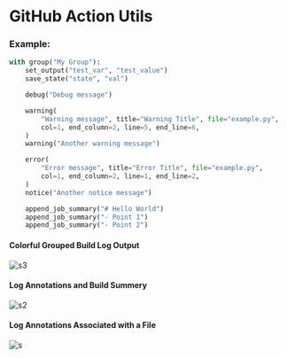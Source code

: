 # GitHub Action Utils

### Example:

```python
with group("My Group"):
    set_output("test_var", "test_value")
    save_state("state", "val")

    debug("Debug message")

    warning(
        "Warning message", title="Warning Title", file="example.py",
        col=1, end_column=2, line=5, end_line=6,
    )
    warning("Another warning message")

    error(
        "Error message", title="Error Title", file="example.py",
        col=1, end_column=2, line=1, end_line=2,
    )
    notice("Another notice message")

    append_job_summary("# Hello World")
    append_job_summary("- Point 1")
    append_job_summary("- Point 2")
```

#### Colorful Grouped Build Log Output
![s3](https://user-images.githubusercontent.com/24854406/180003937-5839856e-09f9-47e7-8b62-f5126a78cad6.png)

#### Log Annotations and Build Summery
![s2](https://user-images.githubusercontent.com/24854406/180003153-99434824-d08c-4a54-9a89-4c6163def1b2.png)

#### Log Annotations Associated with a File
![s](https://user-images.githubusercontent.com/24854406/180003164-12735d03-a452-4bef-96a6-f1dc4298756e.png)
